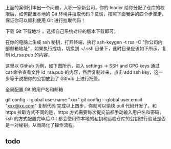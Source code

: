 上面的案例引申出一个问题，入职一家新公司，你的 leader 给你分配了仓库的权限后，如何配置本地的 Git 环境并拉取代码？莫慌，按照下面我讲的四个步骤走，保证你可以顺利使用 Git 进行拉取代码！

下载 Git 下载地址 ，选择自己系统对应的版本下载即可。

在你的电脑上生成 ssh 秘钥，打开终端，执行 ssh-keygen -t rsa -C "你公司内部邮箱地址"，如果执行成功，切换到 ~/.ssh 目录下，此时目录应该如下所示。复制 id_rsa.pub 的内容。

这里以 Github 为例，如下图所示，进入 settings -> SSH and GPG keys 通过 cat 命令查看文件 id_rsa.pub 的内容，然后复制过来，点击 add ssh key，这一步等于说把你的公钥放到了 Github 上进行托管。

全局配置 Git 的用户名和邮箱

git config --global user.name "xxx"
git config --global user.email "xxx@xx.com"
复制代码
完成以上四步，你就可以愉快 pull 代码开发了。和 https 拉取方式不同的是，https 方式需要每次提交前都手动输入用户名和密码，ssh 的方式配置完毕后 Git 都会使用你本地的私钥和远程仓库的公钥进行验证是否是一对秘钥，从而简化了操作流程。

## todo

